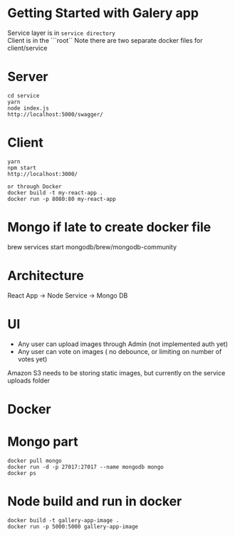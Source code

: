 # Getting Started with Galery app

Service layer is in ```service directory``` <br/>
Client is in the ```root``
Note there are two separate docker files for client/service

# Server

```shell
cd service
yarn
node index.js
http://localhost:5000/swagger/
```

# Client

```shell
yarn
npm start
http://localhost:3000/

or through Docker
docker build -t my-react-app .
docker run -p 8080:80 my-react-app
```

# Mongo if late to create docker file

brew services start mongodb/brew/mongodb-community

# Architecture

React App -> Node Service -> Mongo DB

# UI

- Any user can upload images through Admin (not implemented auth yet)
- Any user can vote on images ( no debounce, or limiting on number of votes yet)

Amazon S3 needs to be storing static images, but currently on the service uploads folder

# Docker

# Mongo part

```shell
docker pull mongo
docker run -d -p 27017:27017 --name mongodb mongo
docker ps
```
# Node build and run in docker

```shell
docker build -t gallery-app-image .
docker run -p 5000:5000 gallery-app-image
```